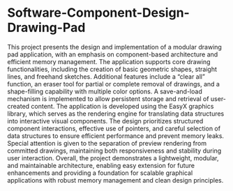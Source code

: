 # Software-Component-Design-Drawing-Pad

This project presents the design and implementation of
a modular drawing pad application, with an emphasis
on component-based architecture and efficient memory
management. The application supports core drawing functionalities, including the creation of basic geometric shapes,
straight lines, and freehand sketches. Additional features
include a “clear all” function, an eraser tool for partial
or complete removal of drawings, and a shape-filling capability with multiple color options. A save-and-load
mechanism is implemented to allow persistent storage and
retrieval of user-created content. The application is developed using the EasyX graphics library, which serves
as the rendering engine for translating data structures
into interactive visual components. The design prioritizes structured component interactions, effective use of
pointers, and careful selection of data structures to ensure
efficient performance and prevent memory leaks. Special
attention is given to the separation of preview rendering
from committed drawings, maintaining both responsiveness and stability during user interaction. Overall, the
project demonstrates a lightweight, modular, and maintainable architecture, enabling easy extension for future
enhancements and providing a foundation for scalable
graphical applications with robust memory management
and clean design principles.

